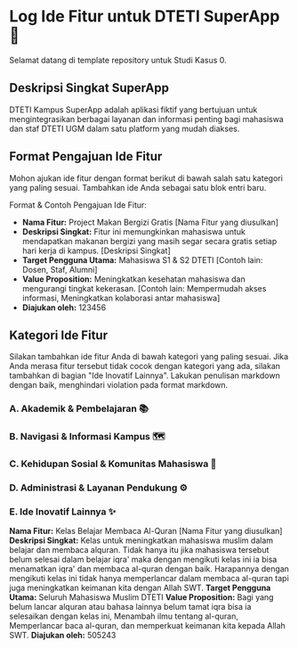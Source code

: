 # Log Ide Fitur untuk DTETI SuperApp 🚀

Selamat datang di template repository untuk Studi Kasus 0.

## Deskripsi Singkat SuperApp

DTETI Kampus SuperApp adalah aplikasi fiktif yang bertujuan untuk mengintegrasikan berbagai layanan dan informasi penting bagi mahasiswa dan staf DTETI UGM dalam satu platform yang mudah diakses.

## Format Pengajuan Ide Fitur

Mohon ajukan ide fitur dengan format berikut di bawah salah satu kategori yang paling sesuai.
Tambahkan ide Anda sebagai satu blok entri baru.

Format & Contoh Pengajuan Ide Fitur:

* **Nama Fitur:** Project Makan Bergizi Gratis [Nama Fitur yang diusulkan]
* **Deskripsi Singkat:** Fitur ini memungkinkan mahasiswa untuk mendapatkan makanan bergizi yang masih segar secara gratis setiap hari kerja di kampus. [Deskripsi Singkat]
* **Target Pengguna Utama:** Mahasiswa S1 & S2 DTETI [Contoh lain: Dosen, Staf, Alumni]
* **Value Proposition:** Meningkatkan kesehatan mahasiswa dan mengurangi tingkat kekerasan. [Contoh lain: Mempermudah akses informasi, Meningkatkan kolaborasi antar mahasiswa]
* **Diajukan oleh:** 123456

## Kategori Ide Fitur

Silakan tambahkan ide fitur Anda di bawah kategori yang paling sesuai. Jika Anda merasa fitur tersebut tidak cocok dengan kategori yang ada, silakan tambahkan di bagian "Ide Inovatif Lainnya". Lakukan penulisan markdown dengan baik, menghindari violation pada format markdown.

### A. Akademik & Pembelajaran 📚
<!-- START MENAMBAHKAN DI SINI -->

<!-- BERHENTI MENAMBAHKAN DI SINI -->

### B. Navigasi & Informasi Kampus 🗺️
<!-- START MENAMBAHKAN DI SINI -->

<!-- BERHENTI MENAMBAHKAN DI SINI -->

### C. Kehidupan Sosial & Komunitas Mahasiswa 🤝
<!-- START MENAMBAHKAN DI SINI -->

<!-- BERHENTI MENAMBAHKAN DI SINI -->

### D. Administrasi & Layanan Pendukung ⚙️
<!-- START MENAMBAHKAN DI SINI -->

<!-- BERHENTI MENAMBAHKAN DI SINI -->

### E. Ide Inovatif Lainnya ✨
<!-- START MENAMBAHKAN DI SINI -->
 **Nama Fitur:** Kelas Belajar Membaca Al-Quran [Nama Fitur yang diusulkan]
 **Deskripsi Singkat:** Kelas untuk meningkatkan mahasiswa muslim dalam belajar dan membaca alquran. Tidak hanya itu jika mahasiswa tersebut belum selesai dalam belajar iqra' maka dengan mengikuti kelas ini ia bisa menamatkan iqra' dan membaca al-quran dengan baik. Harapannya dengan mengikuti kelas ini tidak hanya memperlancar dalam membaca al-quran tapi juga meningkatkan keimanan kita dengan Allah SWT.
 **Target Pengguna Utama:** Seluruh Mahasiswa Muslim DTETI 
 **Value Proposition:** Bagi yang belum lancar alquran atau bahasa lainnya belum tamat iqra bisa ia selesaikan dengan kelas ini, Menambah ilmu tentang al-quran, Memperlancar baca al-quran, dan memperkuat keimanan kita kepada Allah SWT.
 **Diajukan oleh:** 505243
<!-- BERHENTI MENAMBAHKAN DI SINI -->
